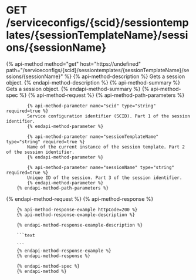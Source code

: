# GET /serviceconfigs/{scid}/sessiontemplates/{sessionTemplateName}/sessions/{sessionName}

{% api-method method="get" host="https://undefined" path="/serviceconfigs/{scid}/sessiontemplates/{sessionTemplateName}/sessions/{sessionName}" %}
        {% api-method-description %}
        Gets a session object.
        {% endapi-method-description %}
        {% api-method-summary %}
        Gets a session object.
        {% endapi-method-summary %}
        {% api-method-spec %}
        {% api-method-request %}
        {% api-method-path-parameters %}
        
            {% api-method-parameter name="scid" type="string" required=true %}
            Service configuration identifier (SCID). Part 1 of the session identifier.
            {% endapi-method-parameter %}

            {% api-method-parameter name="sessionTemplateName" type="string" required=true %}
            Name of the current instance of the session template. Part 2 of the session identifier.
            {% endapi-method-parameter %}

            {% api-method-parameter name="sessionName" type="string" required=true %}
            Unique ID of the session. Part 3 of the session identifier.
            {% endapi-method-parameter %}
        {% endapi-method-path-parameters %}
{% endapi-method-request %}
        {% api-method-response %}
        
        {% api-method-response-example httpCode=200 %}
        {% api-method-response-example-description %}
        
        {% endapi-method-response-example-description %}
        
        ```text
        
        ```
        {% endapi-method-response-example %}
        {% endapi-method-response %}
        
        {% endapi-method-spec %}
        {% endapi-method %}